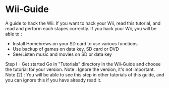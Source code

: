 # Wii-Guide
A guide to hack the Wii.
If you want to hack your Wii, read this tutorial, and read and perform each stapes correctly. 
If you hack your Wii, you will be able to :
- Install Homebrews on your SD card to use various functions
- Use backup of games on data key, SD card or DVD
- See/Listen music and movies on SD or data key

Step I - Get started
Go in "Tutorials" directory in the Wii-Guide and choose the tutorial for your version.
Note : Ignore the version, it's not important.
Note (2) : You will be able to see this step in other tutorials of this guide, and you can ignore this if you have already read it.
